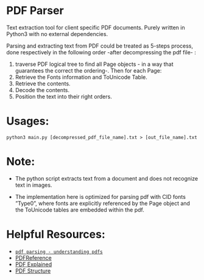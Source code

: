 # PDF Parser

Text extraction tool for client specific PDF documents. Purely written in Python3 with no external dependencies.

Parsing and extracting text from PDF could be treated as 5-steps process, done respectively in the following order -after decompressing the pdf file- :
1. traverse PDF logical tree to find all Page objects - in a way that guarantees the correct the ordering-. Then for each Page:
2. Retrieve the Fonts information and ToUnicode Table.
3. Retrieve the contents.
4. Decode the contents.
5. Position the text into their right orders.

# Usages:
```consul
python3 main.py [decompressed_pdf_file_name].txt > [out_file_name].txt
```

# Note:
- The python script extracts text from a document and does not recognize text in images. 

- The implementation here is optimized for parsing pdf with CID fonts ”Type0”,  where fonts are explicitly referenced by the Page object and the ToUnicode tables are embedded within the pdf.

# Helpful Resources:
- [`pdf parsing - understanding pdfs`](https://github.com/Bodoral/pdf_parser/blob/main/docs/pdf%20parsing%20-%20understanding%20pdfs.pdf)
- [PDFReference](https://www.adobe.com/content/dam/acom/en/devnet/pdf/pdfs/pdf_reference_archives/PDFReference.pdf)
- [PDF Explained](https://learning.oreilly.com/library/view/pdf-explained/9781449321581/)
- [PDF Structure](PDFStructure.png)
